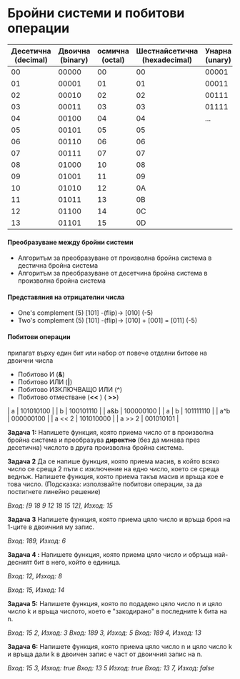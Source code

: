 
# Бройни системи и побитови операции

| Десетична (decimal) | Двоична (binary) | осмична (octal) | Шестнайсетична (hexadecimal) | Унарна (unary) |
|---------------------|------------------|-----------------|------------------------------|-------|
| 00                  | 00000            | 00              | 00                           | 00001 |
| 01                  | 00001            | 01              | 01                           | 00011 |
| 02                  | 00010            | 02              | 02                           | 00111 |
| 03                  | 00011            | 03              | 03                           | 01111 |
| 04                  | 00100            | 04              | 04                           | ...   |
| 05                  | 00101            | 05              | 05                           |       |
| 06                  | 00110            | 06              | 06                           |       |
| 07                  | 00111            | 07              | 07                           |       |
| 08                  | 01000            | 10              | 08                           |       |
| 09                  | 01001            | 11              | 09                           |       |
| 10                  | 01010            | 12              | 0A                           |       |
| 11                  | 01011            | 13              | 0B                           |       |
| 12                  | 01100            | 14              | 0C                           |       |
| 13                  | 01101            | 15              | 0D                           |       |

#### Преобразуване между бройни системи

 - Алгоритъм за преобразуване от произволна бройна система в дестична бройна система
 - Алгоритъм за преобразуване от десетчина бройна система в произволна бройна система

#### Представяния на отрицателни числа

 - One's complement  (5)  [101] -(flip)->   [010] (-5)
 - Two's complement   (5)  [101] -(flip)->  [010] + [001] = [011] (-5)

#### Побитови операции
прилагат върху един бит или набор от повече отделни битове на двоични числа

 - Побитово И (**&**)
 - Побитово ИЛИ  (**|**)
 - Побитово ИЗКЛЮЧВАЩО ИЛИ  (**^**)
 - Побитово отместване  (**<<** )     ( **>>**)


| a      | 101010100 |
| b      | 100101110 |
| a&b    | 100000100 |
| a \| b   | 101111110 |
| a^b    | 000000100 |
| a << 2 | 101010000 |
| a >> 2 | 001010101 |


**Задача 1:** Напишете функция, която приема число от в произволна бройна система и преобразува **директно** (без да минава през десетична) числото в друга произволна бройна система.

**Задача 2** Да се напише функция, която приема масив, в който всяко число се среща 2 пъти с изключение на едно число, което се среща веднъж.
Напишете функция, която приема такъв масив и връща кое е това число.
(Подсказка: използвайте побитови операции, за да постигнете линейно решение)

*Вход: [9 18 9 12 18 15 12], Изход: 15*


**Задача 3** Напишете функция, която приема цяло число и връща броя на 1-ците в двоичния му запис.

*Вход: 189,  Изход: 6*

**Задача 4 :** Напишете функция, която приема цяло число и обръща най-десният бит в него, който е единица.

*Вход: 12, Изход: 8*

*Вход: 15, Изход: 14*

**Задача 5:** Напишете функция, която по подадено цяло число n и цяло число k и връща числото, което е "закодирано" в последните k бита на n.

*Вход: 15 2, Изход: 3*
*Вход: 189 3, Изход: 5*
*Вход: 189 4, Изход: 13*

**Задача 6:** Напишете функция, която приема цяло число n и цяло число k и връща дали k в двоичен запис е част от двоичния запис на n.

*Вход: 15 3, Изход: true*
*Вход: 13 5 Изход: true*
*Вход: 13 7, Изход: false*
